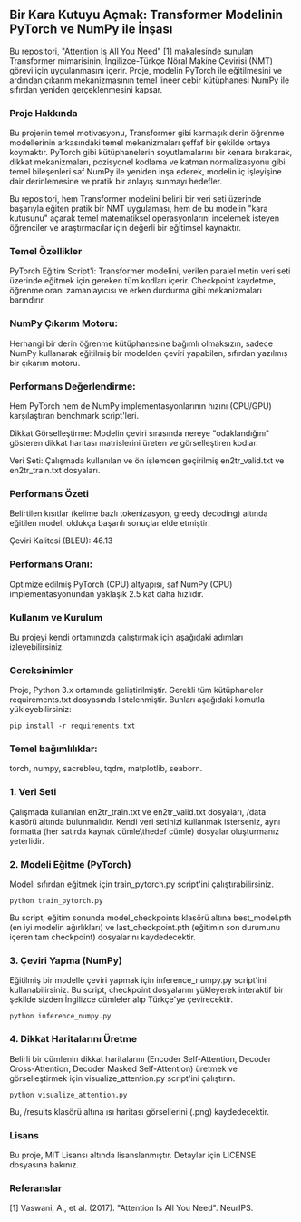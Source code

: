 ## Bir Kara Kutuyu Açmak: Transformer Modelinin PyTorch ve NumPy ile İnşası
Bu repositori, "Attention Is All You Need" [1] makalesinde sunulan Transformer mimarisinin, İngilizce-Türkçe Nöral Makine Çevirisi (NMT) görevi için uygulanmasını içerir. Proje, modelin PyTorch ile eğitilmesini ve ardından çıkarım mekanizmasının temel lineer cebir kütüphanesi NumPy ile sıfırdan yeniden gerçeklenmesini kapsar.

### Proje Hakkında
Bu projenin temel motivasyonu, Transformer gibi karmaşık derin öğrenme modellerinin arkasındaki temel mekanizmaları şeffaf bir şekilde ortaya koymaktır. PyTorch gibi kütüphanelerin soyutlamalarını bir kenara bırakarak, dikkat mekanizmaları, pozisyonel kodlama ve katman normalizasyonu gibi temel bileşenleri saf NumPy ile yeniden inşa ederek, modelin iç işleyişine dair derinlemesine ve pratik bir anlayış sunmayı hedefler.

Bu repositori, hem Transformer modelini belirli bir veri seti üzerinde başarıyla eğiten pratik bir NMT uygulaması, hem de bu modelin "kara kutusunu" açarak temel matematiksel operasyonlarını incelemek isteyen öğrenciler ve araştırmacılar için değerli bir eğitimsel kaynaktır.

### Temel Özellikler
PyTorch Eğitim Script'i: Transformer modelini, verilen paralel metin veri seti üzerinde eğitmek için gereken tüm kodları içerir. Checkpoint kaydetme, öğrenme oranı zamanlayıcısı ve erken durdurma gibi mekanizmaları barındırır.

### NumPy Çıkarım Motoru: 
Herhangi bir derin öğrenme kütüphanesine bağımlı olmaksızın, sadece NumPy kullanarak eğitilmiş bir modelden çeviri yapabilen, sıfırdan yazılmış bir çıkarım motoru.

### Performans Değerlendirme: 
Hem PyTorch hem de NumPy implementasyonlarının hızını (CPU/GPU) karşılaştıran benchmark script'leri.

Dikkat Görselleştirme: Modelin çeviri sırasında nereye "odaklandığını" gösteren dikkat haritası matrislerini üreten ve görselleştiren kodlar.

Veri Seti: Çalışmada kullanılan ve ön işlemden geçirilmiş en2tr_valid.txt ve en2tr_train.txt dosyaları.

### Performans Özeti
Belirtilen kısıtlar (kelime bazlı tokenizasyon, greedy decoding) altında eğitilen model, oldukça başarılı sonuçlar elde etmiştir:

Çeviri Kalitesi (BLEU): 46.13

### Performans Oranı: 
Optimize edilmiş PyTorch (CPU) altyapısı, saf NumPy (CPU) implementasyonundan yaklaşık 2.5 kat daha hızlıdır.

### Kullanım ve Kurulum
Bu projeyi kendi ortamınızda çalıştırmak için aşağıdaki adımları izleyebilirsiniz.

### Gereksinimler
Proje, Python 3.x ortamında geliştirilmiştir. Gerekli tüm kütüphaneler requirements.txt dosyasında listelenmiştir. Bunları aşağıdaki komutla yükleyebilirsiniz:

`pip install -r requirements.txt`

### Temel bağımlılıklar: 
torch, numpy, sacrebleu, tqdm, matplotlib, seaborn.

### 1. Veri Seti
Çalışmada kullanılan en2tr_train.txt ve en2tr_valid.txt dosyaları, /data klasörü altında bulunmalıdır. Kendi veri setinizi kullanmak isterseniz, aynı formatta (her satırda kaynak cümle\thedef cümle) dosyalar oluşturmanız yeterlidir.

### 2. Modeli Eğitme (PyTorch)
Modeli sıfırdan eğitmek için train_pytorch.py script'ini çalıştırabilirsiniz.

`python train_pytorch.py`

Bu script, eğitim sonunda model_checkpoints klasörü altına best_model.pth (en iyi modelin ağırlıkları) ve last_checkpoint.pth (eğitimin son durumunu içeren tam checkpoint) dosyalarını kaydedecektir.

### 3. Çeviri Yapma (NumPy)
Eğitilmiş bir modelle çeviri yapmak için inference_numpy.py script'ini kullanabilirsiniz. Bu script, checkpoint dosyalarını yükleyerek interaktif bir şekilde sizden İngilizce cümleler alıp Türkçe'ye çevirecektir.

`python inference_numpy.py`

### 4. Dikkat Haritalarını Üretme
Belirli bir cümlenin dikkat haritalarını (Encoder Self-Attention, Decoder Cross-Attention, Decoder Masked Self-Attention) üretmek ve görselleştirmek için visualize_attention.py script'ini çalıştırın.

`python visualize_attention.py`

Bu, /results klasörü altına ısı haritası görsellerini (.png) kaydedecektir.

### Lisans
Bu proje, MIT Lisansı altında lisanslanmıştır. Detaylar için LICENSE dosyasına bakınız.

### Referanslar
[1] Vaswani, A., et al. (2017). "Attention Is All You Need". NeurIPS.
